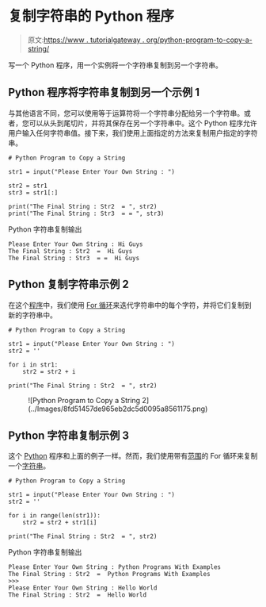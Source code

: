 # 复制字符串的 Python 程序

> 原文:[https://www . tutorialgateway . org/python-program-to-copy-a-string/](https://www.tutorialgateway.org/python-program-to-copy-a-string/)

写一个 Python 程序，用一个实例将一个字符串复制到另一个字符串。

## Python 程序将字符串复制到另一个示例 1

与其他语言不同，您可以使用等于运算符将一个字符串分配给另一个字符串。或者，您可以从头到尾切片，并将其保存在另一个字符串中。这个 Python 程序允许用户输入任何字符串值。接下来，我们使用上面指定的方法来复制用户指定的字符串。

```
# Python Program to Copy a String

str1 = input("Please Enter Your Own String : ")

str2 = str1
str3 = str1[:]

print("The Final String : Str2  = ", str2)
print("The Final String : Str3  = = ", str3)
```

Python 字符串复制输出

```
Please Enter Your Own String : Hi Guys
The Final String : Str2  =  Hi Guys
The Final String : Str3  = =  Hi Guys
```

## Python 复制字符串示例 2

在这个[程序](https://www.tutorialgateway.org/python-programming-examples/)中，我们使用 [For 循环](https://www.tutorialgateway.org/python-for-loop/)来迭代字符串中的每个字符，并将它们复制到新的字符串中。

```
# Python Program to Copy a String

str1 = input("Please Enter Your Own String : ")
str2 = ''

for i in str1:
    str2 = str2 + i

print("The Final String : Str2  = ", str2)
```

<figure class="wp-block-image">![Python Program to Copy a String 2](../Images/8fd51457de965eb2dc5d0095a8561175.png)</figure>

## Python 字符串复制示例 3

这个 [Python](https://www.tutorialgateway.org/python-tutorial/) 程序和上面的例子一样。然而，我们使用带有[范围](https://www.tutorialgateway.org/python-range-function/)的 For 循环来复制一个[字符串](https://www.tutorialgateway.org/python-string/)。

```
# Python Program to Copy a String

str1 = input("Please Enter Your Own String : ")
str2 = ''

for i in range(len(str1)):
    str2 = str2 + str1[i]

print("The Final String : Str2  = ", str2)
```

Python 字符串复制输出

```
Please Enter Your Own String : Python Programs With Examples
The Final String : Str2  =  Python Programs With Examples
>>> 
Please Enter Your Own String : Hello World
The Final String : Str2  =  Hello World
```